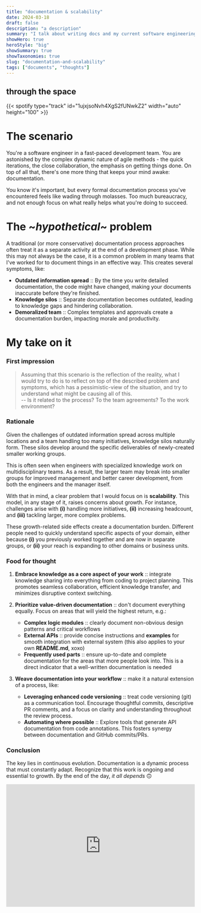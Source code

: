 ```yaml
---
title: "documentation & scalability"
date: 2024-03-18
draft: false
description: "a description"
summary: "I talk about writing docs and my current software engineering perspective about it, food for thoughts I would say."
showHero: true
heroStyle: "big"
showSummary: true
showTaxonomies: true
slug: "documentation-and-scalability"
tags: ["documents", "thoughts"]
---
```

<h2 class="mt-0">through the space</h2>
{{< spotify type="track" id="1ujxjsoNvh4XgS2fUNwkZ2" width="auto" height="100" >}}


# The scenario

You're a software engineer in a fast-paced development team. You are astonished
by the complex dynamic nature of agile methods - the quick iterations, the close
collaboration, the emphasis on getting things done. On top of all that, there's
one more thing that keeps your mind awake: documentation.

You know it's important, but every formal documentation process you've
encountered feels like wading through molasses. Too much bureaucracy, and not
enough focus on what really helps what you're doing to succeed.

# The ~*hypothetical*~ problem

A traditional (or more conservative) documentation process approaches often
treat it as a separate activity at the end of a development phase. While this
may not always be the case, it is a common problem in many teams that I've
worked for to document things in an effective way. This creates several
symptoms, like:

- **Outdated information spread** :: By the time you write detailed
  documentation, the code might have changed, making your documents inaccurate
  before they're finished.
- **Knowledge silos** :: Separate documentation becomes outdated, leading to
  knowledge gaps and hindering collaboration.
- **Demoralized team** :: Complex templates and approvals create a documentation
  burden, impacting morale and productivity.

# My take on it

### First impression

> Assuming that this scenario is the reflection of the reality, what I would try
to do is to reflect on top of the described problem and symptoms, which has a
pessimistic-view of the situation, and try to understand what might be causing
all of this.<br>-- Is it related to the process? To the team agreements? To the
work environment?

### Rationale

Given the challenges of outdated information spread across multiple locations
and a team handling too many initiatives, knowledge silos naturally form. These
silos develop around the specific deliverables of newly-created smaller working
groups.

This is often seen when engineers with specialized knowledge work on
multidisciplinary teams. As a result, the larger team may break into smaller
groups for improved management and better career development, from both the
engineers and the manager itself.

With that in mind, a clear problem that I would focus on is **scalability**.
This model, in any stage of it, raises concerns about growth. For instance,
challenges arise with **(i)** handling more initiatives, **(ii)** increasing headcount,
and **(iii)** tackling larger, more complex problems.

These growth-related side effects create a documentation burden. Different
people need to quickly understand specific aspects of your domain, either
because **(i)** you previously worked together and are now in separate groups,
or **(ii)** your reach is expanding to other domains or business units.

### Food for thought

1. **Embrace knowledge as a core aspect of your work** :: integrate knowledge
   sharing into everything from coding to project planning. This promotes
   seamless collaboration, efficient knowledge transfer, and minimizes
   disruptive context switching.

2. **Prioritize value-driven documentation** :: don't document everything
   equally. Focus on areas that will yield the highest return, e.g.:
   - **Complex logic modules** :: clearly document non-obvious design patterns
     and critical workflows
   - **External APIs** :: provide concise instructions and **examples** for
     smooth integration with external system (this also applies to your own
     **README.md**, xoxo)
   - **Frequently used parts** :: ensure up-to-date and complete documentation
     for the areas that more people look into. This is a direct indicator that a
     well-written documentation is needed
3. **Weave documentation into your workflow** :: make it a natural extension of
   a process, like:
   - **Leveraging enhanced code versioning** :: treat code versioning (git) as a
     communication tool. Encourage thoughtful commits, descriptive PR comments,
     and a focus on clarity and understanding throughout the review process.
   - **Automating where possible** :: Explore tools that generate API
     documentation from code annotations. This fosters synergy between
     documentation and GitHub commits/PRs.

### Conclusion

The key lies in continuous evolution. Documentation is a dynamic process that
must constantly adapt. Recognize that this work is ongoing and essential to
growth. By the end of the day, *it all depends* 🙃

<div style="width:100%;height:0;padding-bottom:65%;position:relative;"><iframe src="https://giphy.com/embed/C25OqSUQliU7K" width="100%" height="100%" style="position:absolute" frameBorder="0" class="giphy-embed" allowFullScreen></iframe></div>
